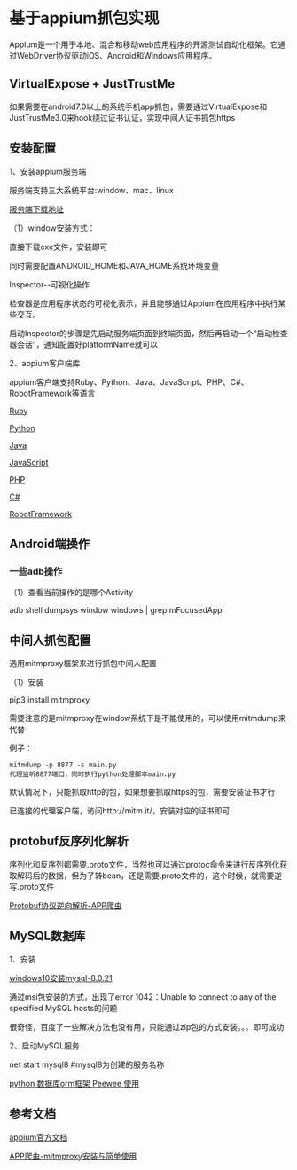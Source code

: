 # 基于appium抓包实现

Appium是一个用于本地、混合和移动web应用程序的开源测试自动化框架。它通过WebDriver协议驱动iOS、Android和Windows应用程序。

## VirtualExpose + JustTrustMe

如果需要在android7.0以上的系统手机app抓包，需要通过VirtualExpose和JustTrustMe3.0来hook绕过证书认证，实现中间人证书抓包https

## 安装配置

1、安装appium服务端

服务端支持三大系统平台:window、mac、linux
    
[服务端下载地址](https://github.com/appium/appium-desktop/releases/latest)    
    
（1）window安装方式：

直接下载exe文件，安装即可

同时需要配置ANDROID_HOME和JAVA_HOME系统环境变量


Inspector--可视化操作

检查器是应用程序状态的可视化表示，并且能够通过Appium在应用程序中执行某些交互。

启动Inspector的步骤是先启动服务端页面到终端页面，然后再启动一个“启动检查器会话”，通知配置好platformName就可以


2、appium客户端库

appium客户端支持Ruby、Python、Java、JavaScript、PHP、C#、RobotFramework等语言

[Ruby](http://rubygems.org/gems/appium_lib)

[Python](https://pypi.python.org/pypi/Appium-Python-Client)

[Java](https://search.maven.org/#search%7Cgav%7C1%7Cg%3A%22io.appium%22%20AND%20a%3A%22java-client%22)

[JavaScript](https://www.npmjs.org/package/wd)

[PHP](https://github.com/appium/php-client)

[C#](https://www.nuget.org/packages/Appium.WebDriver/)

[RobotFramework](https://github.com/jollychang/robotframework-appiumlibrary)

## Android端操作

### 一些adb操作

（1）查看当前操作的是哪个Activity

adb shell dumpsys window windows | grep mFocusedApp


## 中间人抓包配置

选用mitmproxy框架来进行抓包中间人配置

（1）安装

pip3 install mitmproxy

需要注意的是mitmproxy在window系统下是不能使用的，可以使用mitmdump来代替

例子：

    mitmdump -p 8877 -s main.py
    代理监听8877端口，同时执行python处理脚本main.py

默认情况下，只能抓取http的包，如果想要抓取https的包，需要安装证书才行

已连接的代理客户端，访问http://mitm.it/，安装对应的证书即可

## protobuf反序列化解析

序列化和反序列都需要.proto文件，当然也可以通过protoc命令来进行反序列化获取解码后的数据，但为了转bean，还是需要.proto文件的，这个时候，就需要逆写.proto文件

[Protobuf协议逆向解析-APP爬虫](https://www.yuanrenxue.com/app-crawl/parse-protobuf.html)

## MySQL数据库

1、安装

[windows10安装mysql-8.0.21](https://www.cnblogs.com/sharry/p/13414455.html)

通过msi包安装的方式，出现了error 1042：Unable to connect to any of the specified MySQL hosts的问题

很奇怪，百度了一些解决方法也没有用，只能通过zip包的方式安装。。。即可成功

2、启动MySQL服务

net start mysql8  #mysql8为创建的服务名称

[python 数据库orm框架 Peewee 使用](https://www.jianshu.com/p/8d1bdd7f4ff5)

## 参考文档

[appium官方文档](http://appium.io/docs/cn/about-appium/intro/)

[APP爬虫-mitmproxy安装与简单使用](https://cloud.tencent.com/developer/article/1631554)